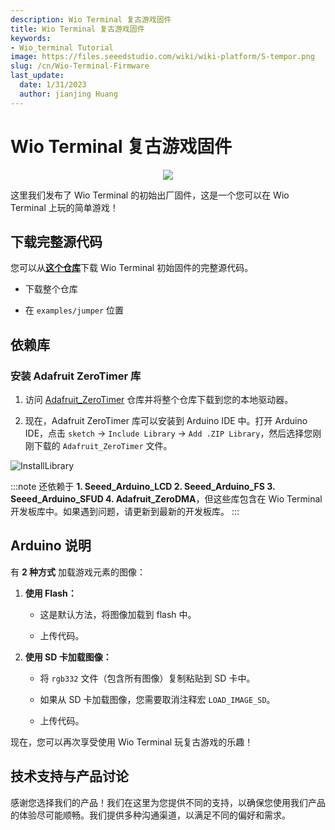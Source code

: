 ```yaml
---
description: Wio Terminal 复古游戏固件
title: Wio Terminal 复古游戏固件
keywords:
- Wio_terminal Tutorial
image: https://files.seeedstudio.com/wiki/wiki-platform/S-tempor.png
slug: /cn/Wio-Terminal-Firmware
last_update:
  date: 1/31/2023
  author: jianjing Huang
---
```


# Wio Terminal 复古游戏固件

<div align="center"><img src="https://static-cdn.seeedstudio.site/media/wysiwyg/wtretro.gif" /></div>

这里我们发布了 Wio Terminal 的初始出厂固件，这是一个您可以在 Wio Terminal 上玩的简单游戏！

## 下载完整源代码

您可以从[**这个仓库**](https://github.com/Seeed-Studio/Seeed_Arduino_Sketchbook/tree/master/examples/jumper)下载 Wio Terminal 初始固件的完整源代码。

- 下载整个仓库

- 在 `examples/jumper` 位置

## 依赖库

### 安装 Adafruit ZeroTimer 库

1. 访问 [Adafruit_ZeroTimer](https://github.com/adafruit/Adafruit_ZeroTimer) 仓库并将整个仓库下载到您的本地驱动器。

2. 现在，Adafruit ZeroTimer 库可以安装到 Arduino IDE 中。打开 Arduino IDE，点击 `sketch` -> `Include Library` -> `Add .ZIP Library`，然后选择您刚刚下载的 `Adafruit_ZeroTimer` 文件。

![InstallLibrary](https://files.seeedstudio.com/wiki/Wio-Terminal/img/Xnip2019-11-21_15-50-13.jpg)

:::note
还依赖于 **1. Seeed_Arduino_LCD 2. Seeed_Arduino_FS 3. Seeed_Arduino_SFUD 4. Adafruit_ZeroDMA**，但这些库包含在 Wio Terminal 开发板库中。如果遇到问题，请更新到最新的开发板库。
:::

## Arduino 说明

有 **2 种方式** 加载游戏元素的图像：

1. **使用 Flash：**

      - 这是默认方法，将图像加载到 flash 中。

      - 上传代码。

2. **使用 SD 卡加载图像：**

      - 将 `rgb332` 文件（包含所有图像）复制粘贴到 SD 卡中。

      - 如果从 SD 卡加载图像，您需要取消注释宏 `LOAD_IMAGE_SD`。

      - 上传代码。

现在，您可以再次享受使用 Wio Terminal 玩复古游戏的乐趣！

## 技术支持与产品讨论


感谢您选择我们的产品！我们在这里为您提供不同的支持，以确保您使用我们产品的体验尽可能顺畅。我们提供多种沟通渠道，以满足不同的偏好和需求。

<div class="button_tech_support_container">
<a href="https://forum.seeedstudio.com/" class="button_forum"></a> 
<a href="https://www.seeedstudio.com/contacts" class="button_email"></a>
</div>

<div class="button_tech_support_container">
<a href="https://discord.gg/eWkprNDMU7" class="button_discord"></a> 
<a href="https://github.com/Seeed-Studio/wiki-documents/discussions/69" class="button_discussion"></a>
</div>